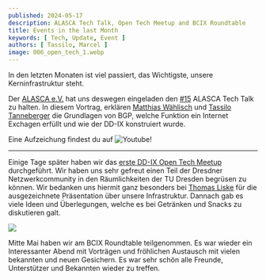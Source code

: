 ```yaml
---
published: 2024-05-17
description: ALASCA Tech Talk, Open Tech Meetup and BCIX Roundtable
title: Events in the last Month
keywords: [ Tech, Update, Event ]
authors: [ Tassilo, Marcel ]
image: 006_open_tech_1.webp
---
```



In den letzten Monaten ist viel passiert, das Wichtigste, unsere Kerninfrastruktur steht. 

Der [ALASCA e.V.](https://alasca.cloud) hat uns deswegen eingeladen den [#15](https://alasca.cloud/en/alasca-tech-talk-15/) ALASCA Tech Talk zu halten. 
In diesem Vortrag, erklären [Matthias Wählisch](https://netd.cs.tu-dresden.de/about/waehlisch) und [Tassilo Tanneberger](https://tanneberger.me) 
die Grundlagen von BGP, welche Funktion ein Internet Exchagen erfüllt und wie der DD-IX konstruiert wurde.

Eine Aufzeichung findest du auf ![Youtube](https://youtu.be/ieWTCBEq5IA)!

----

Einige Tage später haben wir das [erste DD-IX Open Tech Meetup](https://dd-ix.net/en/event/open-tech-meeting-2024-05) durchgeführt. Wir haben uns sehr gefreut einen Teil der Dresdner Netzwerkcommunity in den Räumlichkeiten der TU Dresden begrüsen zu können.
Wir bedanken uns hiermit ganz besonders bei [Thomas Liske](https://ibh.social/@liske) für die ausgezeichnete Präsentation über unsere Infrastruktur.
Dannach gab es viele Ideen und Überlegungen, welche es bei Getränken und Snacks zu diskutieren galt.

![](007_roundtable.webp)

Mitte Mai haben wir am BCIX Roundtable teilgenommen. Es war wieder ein Interessanter Abend mit Vorträgen und fröhlichen Austausch mit vielen bekannten und neuen Gesichern.
Es war sehr schön alle Freunde, Unterstützer und Bekannten wieder zu treffen.



